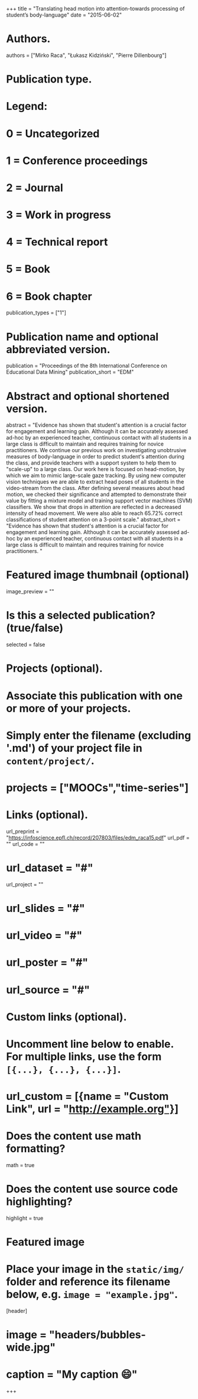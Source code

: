 +++
title = "Translating head motion into attention-towards processing of student’s body-language"
date = "2015-06-02"

# Authors. 
authors = ["Mirko Raca", "Łukasz Kidziński", "Pierre Dillenbourg"]

# Publication type.
# Legend:
# 0 = Uncategorized
# 1 = Conference proceedings
# 2 = Journal
# 3 = Work in progress
# 4 = Technical report
# 5 = Book
# 6 = Book chapter
publication_types = ["1"]

# Publication name and optional abbreviated version.
publication = "Proceedings of the 8th International Conference on Educational Data Mining"
publication_short = "EDM"

# Abstract and optional shortened version.
abstract = "Evidence has shown that student's attention is a crucial factor for engagement and learning gain. Although it can be accurately assessed ad-hoc by an experienced teacher, continuous contact with all students in a large class is difficult to maintain and requires training for novice practitioners. We continue our previous work on investigating unobtrusive measures of body-language in order to predict student's attention during the class, and provide teachers with a support system to help them to \"scale-up\" to a large class. Our work here is focused on head-motion, by which we aim to mimic large-scale gaze tracking. By using new computer vision techniques we are able to extract head poses of all students in the video-stream from the class. After defining several measures about head motion, we checked their significance and attempted to demonstrate their value by fitting a mixture model and training support vector machines (SVM) classifiers. We show that drops in attention are reflected in a decreased intensity of head movement. We were also able to reach 65.72% correct classifications of student attention on a 3-point scale."
abstract_short = "Evidence has shown that student's attention is a crucial factor for engagement and learning gain. Although it can be accurately assessed ad-hoc by an experienced teacher, continuous contact with all students in a large class is difficult to maintain and requires training for novice practitioners. "

# Featured image thumbnail (optional)
image_preview = ""

# Is this a selected publication? (true/false)
selected = false

# Projects (optional).
#   Associate this publication with one or more of your projects.
#   Simply enter the filename (excluding '.md') of your project file in `content/project/`.
# projects = ["MOOCs","time-series"]

# Links (optional).
url_preprint = "https://infoscience.epfl.ch/record/207803/files/edm_raca15.pdf"
url_pdf = ""
url_code = ""
# url_dataset = "#"
url_project = ""
# url_slides = "#"
# url_video = "#"
# url_poster = "#"
# url_source = "#"

# Custom links (optional).
#   Uncomment line below to enable. For multiple links, use the form `[{...}, {...}, {...}]`.
# url_custom = [{name = "Custom Link", url = "http://example.org"}]

# Does the content use math formatting?
math = true

# Does the content use source code highlighting?
highlight = true

# Featured image
# Place your image in the `static/img/` folder and reference its filename below, e.g. `image = "example.jpg"`.
[header]
# image = "headers/bubbles-wide.jpg"
# caption = "My caption :smile:"

+++

<!-- More detail can easily be written here using *Markdown* and $\rm \LaTeX$ math code. -->
